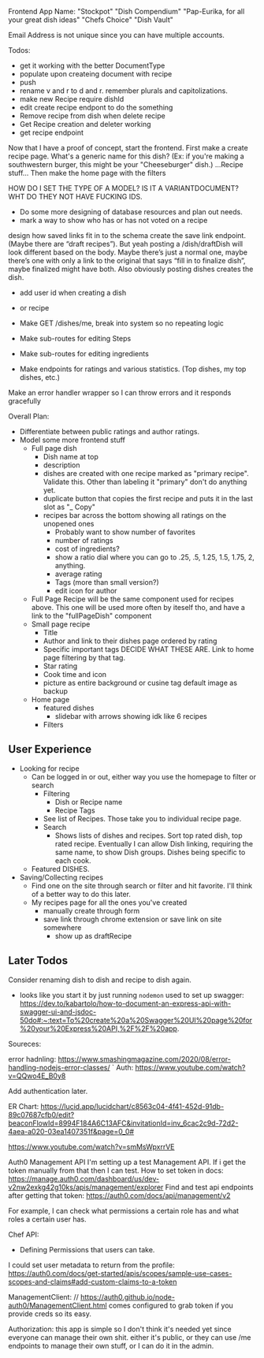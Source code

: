 
Frontend App Name:
"Stockpot"
"Dish Compendium"
"Pap-Eurika, for all your great dish ideas"
"Chefs Choice"
"Dish Vault"

Email Address is not unique since you can have multiple accounts.


Todos:
- get it working with the better DocumentType
- populate upon createing document with recipe
- push
- rename v and r to d and r. remember plurals and capitolizations.
- make new Recipe require dishId
- edit create recipe endpont to do the something
- Remove recipe from dish when delete recipe
- Get Recipe creation and deleter working
- get recipe endpoint

Now that I have a proof of concept, start the frontend.
First make a create recipe page.
  What's a generic name for this dish? (Ex: if you're making a southwestern burger, this might be your "Cheeseburger" dish.)
  ...Recipe stuff...
Then make the home page with the filters

HOW DO I SET THE TYPE OF A MODEL? IS IT A VARIANTDOCUMENT? WHT DO THEY NOT HAVE FUCKING IDS.

- Do some more designing of database resources and plan out needs.
- mark a way to show who has or has not voted on a recipe

design how saved links fit in to the schema
create the save link endpoint. (Maybe there are “draft recipes”).  But yeah posting a /dish/draftDish will look different based on the body. Maybe there’s just a normal one, maybe there’s one with only a link to the original that says “fill in to finalize dish”, maybe finalized might have both. Also obviously posting dishes creates the dish.

- add user id when creating a dish 
- or recipe
- Make GET /dishes/me, break into system so no repeating logic


- Make sub-routes for editing Steps
- Make sub-routes for editing ingredients
- Make endpoints for ratings and various statistics. (Top dishes, my top dishes, etc.)

Make an error handler wrapper so I can throw errors and it responds gracefully

Overall Plan:
  - Differentiate between public ratings and author ratings.
  - Model some more frontend stuff
    - Full page dish
      - Dish name at top
      - description
      - dishes are created with one recipe marked as "primary recipe". Validate this. Other than labeling it "primary" don't do anything yet.
      - duplicate button that copies the first recipe and puts it in the last slot as "_ Copy"
      - recipes bar across the bottom showing all ratings on the unopened ones
        - Probably want to show number of favorites
        - number of ratings
        - cost of ingredients?
        - show a ratio dial where you can go to .25, .5, 1.25, 1.5, 1.75, 2, anything.
        - average rating
        - Tags (more than small version?)
        - edit icon for author
    - Full Page Recipe will be the same component used for recipes above. This one will be used more often by iteself tho, and have a link to the "fullPageDish" component
    - Small page recipe
      - Title
      - Author and link to their dishes page ordered by rating
      - Specific important tags DECIDE WHAT THESE ARE. Link to home page filtering by that tag.
      - Star rating
      - Cook time and icon
      - picture as entire background or cusine tag default image as backup
    - Home page
      - featured dishes
        - slidebar with arrows showing idk like 6 recipes
      - Filters

## User Experience 
- Looking for recipe
  - Can be logged in or out, either way you use the homepage to filter or search
    - Filtering
      - Dish or Recipe name
      - Recipe Tags
    - See list of Recipes. Those take you to individual recipe page.
    - Search
      - Shows lists of dishes and recipes. Sort top rated dish, top rated recipe. Eventually I can allow Dish linking, requiring the same name, to show Dish groups. Dishes being specific to each cook.
  - Featured DISHES.
- Saving/Collecting recipes
  - Find one on the site through search or filter and hit favorite. I'll think of a better way to do this later.
  - My recipes page for all the ones you've created
    - manually create through form
    - save link through chrome extension or save link on site somewhere
      - show up as draftRecipe


## Later Todos
Consider renaming dish to dish and recipe to dish again. 




- looks like you start it by just running `nodemon`
used to set up swagger: https://dev.to/kabartolo/how-to-document-an-express-api-with-swagger-ui-and-jsdoc-50do#:~:text=To%20create%20a%20Swagger%20UI%20page%20for%20your%20Express%20API,%2F%2F%20app.






Soureces:

error hadnling:
https://www.smashingmagazine.com/2020/08/error-handling-nodejs-error-classes/
`
Auth: https://www.youtube.com/watch?v=QQwo4E_B0y8



Add authentication later.

ER Chart:
https://lucid.app/lucidchart/c8563c04-4f41-452d-91db-89c07687cfb0/edit?beaconFlowId=8994F184A6C13AFC&invitationId=inv_6cac2c9d-72d2-4aea-a020-03ea1407351f&page=0_0#



https://www.youtube.com/watch?v=smMsWpxrrVE





Auth0 Management API
I'm setting up a test Management API. If i get the token manually from that then I can test.
How to set token in docs:
https://manage.auth0.com/dashboard/us/dev-v2nw2exkg42g10ks/apis/management/explorer
Find and test api endpoints after getting that token:
https://auth0.com/docs/api/management/v2

For example, I can check what permissions a certain role has and what roles a certain user has.

Chef API:
- Defining Permissions that users can take.



I could set user metadata to return from the profile: https://auth0.com/docs/get-started/apis/scopes/sample-use-cases-scopes-and-claims#add-custom-claims-to-a-token


ManagementClient: // https://auth0.github.io/node-auth0/ManagementClient.html
comes configured to grab token if you provide creds so its easy.


Authorization: this app is simple so I don't think it's needed yet since everyone can manage their own shit.
either it's public, or they can use /me endpoints to manage their own stuff, or I can do it in the admin.